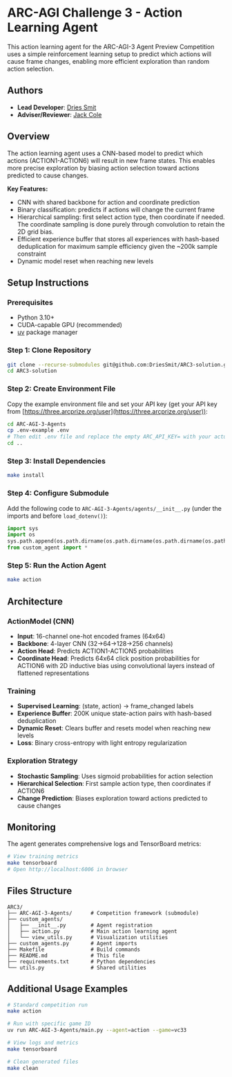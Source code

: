 # ARC-AGI Challenge 3 - Action Learning Agent
This action learning agent for the ARC-AGI-3 Agent Preview Competition uses a simple reinforcement learning setup to predict which actions will cause frame changes, enabling more efficient exploration than random action selection.

## Authors

- **Lead Developer**: [Dries Smit](https://driessmit.github.io/) 
- **Adviser/Reviewer**: [Jack Cole](https://x.com/MindsAI_Jack)

## Overview
The action learning agent uses a CNN-based model to predict which actions (ACTION1-ACTION6) will result in new frame states. This enables more precise exploration by biasing action selection toward actions predicted to cause changes.

**Key Features:**
- CNN with shared backbone for action and coordinate prediction
- Binary classification: predicts if actions will change the current frame
- Hierarchical sampling: first select action type, then coordinate if needed. The coordinate sampling is done purely through convolution to retain the 2D grid bias.
- Efficient experience buffer that stores all experiences with hash-based deduplication for maximum sample efficiency given the ~200k sample constraint
- Dynamic model reset when reaching new levels

## Setup Instructions

### Prerequisites
- Python 3.10+
- CUDA-capable GPU (recommended)
- [uv](https://docs.astral.sh/uv/) package manager

### Step 1: Clone Repository
```bash
git clone --recurse-submodules git@github.com:DriesSmit/ARC3-solution.git
cd ARC3-solution
```

### Step 2: Create Environment File
Copy the example environment file and set your API key (get your API key from [https://three.arcprize.org/user](https://three.arcprize.org/user)):
```bash
cd ARC-AGI-3-Agents
cp .env-example .env
# Then edit .env file and replace the empty ARC_API_KEY= with your actual API key
cd ..
```

### Step 3: Install Dependencies
```bash
make install
```

### Step 4: Configure Submodule
Add the following code to `ARC-AGI-3-Agents/agents/__init__.py` (under the imports and before `load_dotenv()`):

```python
import sys
import os
sys.path.append(os.path.dirname(os.path.dirname(os.path.dirname(os.path.abspath(__file__)))))
from custom_agent import *
```

### Step 5: Run the Action Agent
```bash
make action
```

## Architecture

### ActionModel (CNN)
- **Input**: 16-channel one-hot encoded frames (64x64)
- **Backbone**: 4-layer CNN (32→64→128→256 channels)
- **Action Head**: Predicts ACTION1-ACTION5 probabilities
- **Coordinate Head**: Predicts 64x64 click position probabilities for ACTION6 with 2D inductive bias using convolutional layers instead of flattened representations

### Training
- **Supervised Learning**: (state, action) → frame_changed labels
- **Experience Buffer**: 200K unique state-action pairs with hash-based deduplication
- **Dynamic Reset**: Clears buffer and resets model when reaching new levels
- **Loss**: Binary cross-entropy with light entropy regularization

### Exploration Strategy
- **Stochastic Sampling**: Uses sigmoid probabilities for action selection
- **Hierarchical Selection**: First sample action type, then coordinates if ACTION6
- **Change Prediction**: Biases exploration toward actions predicted to cause changes

## Monitoring

The agent generates comprehensive logs and TensorBoard metrics:

```bash
# View training metrics
make tensorboard
# Open http://localhost:6006 in browser
```


## Files Structure

```
ARC3/
├── ARC-AGI-3-Agents/      # Competition framework (submodule)
├── custom_agents/
│   ├── __init__.py        # Agent registration
│   ├── action.py          # Main action learning agent
│   └── view_utils.py      # Visualization utilities
├── custom_agents.py       # Agent imports
├── Makefile               # Build commands
├── README.md              # This file
├── requirements.txt       # Python dependencies
└── utils.py               # Shared utilities
```

## Additional Usage Examples

```bash
# Standard competition run
make action

# Run with specific game ID
uv run ARC-AGI-3-Agents/main.py --agent=action --game=vc33

# View logs and metrics
make tensorboard

# Clean generated files
make clean
```

